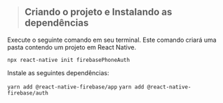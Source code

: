 > ## Criando o projeto e Instalando as dependências

Execute o seguinte comando em seu terminal. Este comando criará uma pasta contendo um projeto em React Native.

`npx react-native init firebasePhoneAuth`

Instale as seguintes dependências:

`yarn add @react-native-firebase/app`
`yarn add @react-native-firebase/auth`